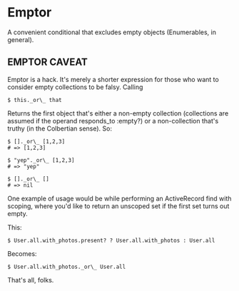 Emptor
===============
A convenient conditional that excludes empty objects (Enumerables, in general).

EMPTOR CAVEAT
---------------------
Emptor is a hack.  It's merely a shorter expression for those who want to consider empty collections to be falsy.  Calling

    $ this._or\_ that
  
Returns the first object that's either a non-empty collection (collections are assumed if the operand responds_to :empty?) or a non-collection that's truthy (in the Colbertian sense). So:

    $ []._or\_ [1,2,3]
    # => [1,2,3]
    
    $ "yep"._or\_ [1,2,3]
    # => "yep"
    
    $ []._or\_ []
    # => nil

One example of usage would be while performing an ActiveRecord find with scoping, where you'd like to return an unscoped set if the first set turns out empty. 

This:

    $ User.all.with_photos.present? ? User.all.with_photos : User.all
  
Becomes:

    $ User.all.with_photos._or\_ User.all
  
That's all, folks.

  